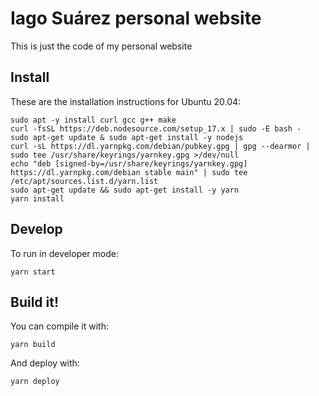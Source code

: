# Iago Suárez personal website

This is just the code of my personal website

## Install

These are the installation instructions for Ubuntu 20.04:

```
sudo apt -y install curl gcc g++ make
curl -fsSL https://deb.nodesource.com/setup_17.x | sudo -E bash -
sudo apt-get update & sudo apt-get install -y nodejs
curl -sL https://dl.yarnpkg.com/debian/pubkey.gpg | gpg --dearmor | sudo tee /usr/share/keyrings/yarnkey.gpg >/dev/null
echo "deb [signed-by=/usr/share/keyrings/yarnkey.gpg] https://dl.yarnpkg.com/debian stable main" | sudo tee /etc/apt/sources.list.d/yarn.list
sudo apt-get update && sudo apt-get install -y yarn
yarn install
```

## Develop

To run in developer mode:

```
yarn start
```

## Build it!

You can compile it with:

```
yarn build
```

And deploy with:

```
yarn deploy
```

